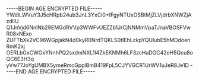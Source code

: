 -----BEGIN AGE ENCRYPTED FILE-----
YWdlLWVuY3J5cHRpb24ub3JnL3YxCi0+IFgyNTUxOSBtMjZLVjdrbXNWZjAzdllU
Q1JnVjd6NnlNb29EMGdRVVp3WWFvUEZZb1JrCjNNMmVpaTJnaVBOSFVwR08xNExo
ZUFTbXk2VC96WGpjakN4d0kyR0NrdTQKLS0tIEhLckpYQUlubE5hMDdoenRmK2xj
OERLbGxCWGxYNnhPQ2sxdmNXL1l4ZkEKNMh6LF3zcHaDGC42eH5Qcu8oQC6E3H3q
yVw77JoYgUMBX5ymeRmcGpplBmB419FpL5CJYVGCR1UrWV1uJeR8Je1D
-----END AGE ENCRYPTED FILE-----
